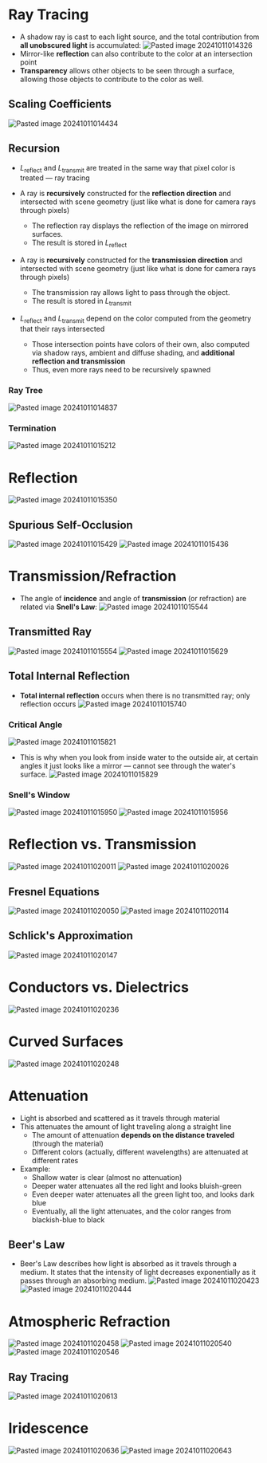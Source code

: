 
# Ray Tracing
* A shadow ray is cast to each light source, and the total contribution from **all unobscured light** is accumulated:
![Pasted image 20241011014326](attachments/Pasted%20image%2020241011014326.png)
* Mirror-like **reflection** can also contribute to the color at an intersection point
* **Transparency** allows other objects to be seen through a surface, allowing those objects to contribute to the color as well.

## Scaling Coefficients
![Pasted image 20241011014434](attachments/Pasted%20image%2020241011014434.png)

## Recursion
* $L_{\text{reflect}}$ and $L_{\text{transmit}}$ are treated in the same way that pixel color is treated — ray tracing

* A ray is **recursively** constructed for the **reflection direction** and intersected with scene geometry (just like what is done for camera rays through pixels)
	* The reflection ray displays the reflection of the image on mirrored surfaces.
	* The result is stored in $L_{\text{reflect}}$
* A ray is **recursively** constructed for the **transmission direction** and intersected with scene geometry (just like what is done for camera rays through pixels)
	* The transmission ray allows light to pass through the object.
	* The result is stored in $L_{\text{transmit}}$

* $L_{\text{reflect}}$ and $L_{\text{transmit}}$ depend on the color computed from the geometry that their rays intersected
	* Those intersection points have colors of their own, also computed via shadow rays, ambient and diffuse shading, and **additional reflection and transmission**
	* Thus, even more rays need to be recursively spawned

### Ray Tree
![Pasted image 20241011014837](attachments/Pasted%20image%2020241011014837.png)

### Termination
![Pasted image 20241011015212](attachments/Pasted%20image%2020241011015212.png)


# Reflection
![Pasted image 20241011015350](attachments/Pasted%20image%2020241011015350.png)

## Spurious Self-Occlusion
![Pasted image 20241011015429](attachments/Pasted%20image%2020241011015429.png)
![Pasted image 20241011015436](attachments/Pasted%20image%2020241011015436.png)

# Transmission/Refraction
* The angle of **incidence** and angle of **transmission** (or refraction) are related via **Snell's Law**:
![Pasted image 20241011015544](attachments/Pasted%20image%2020241011015544.png)

## Transmitted Ray
![Pasted image 20241011015554](attachments/Pasted%20image%2020241011015554.png)
![Pasted image 20241011015629](attachments/Pasted%20image%2020241011015629.png)

## Total Internal Reflection
* **Total internal reflection** occurs when there is no transmitted ray; only reflection occurs
![Pasted image 20241011015740](attachments/Pasted%20image%2020241011015740.png)

### Critical Angle
![Pasted image 20241011015821](attachments/Pasted%20image%2020241011015821.png)
* This is why when you look from inside water to the outside air, at certain angles it just looks like a mirror — cannot see through the water's surface.
![Pasted image 20241011015829](attachments/Pasted%20image%2020241011015829.png)

### Snell's Window
![Pasted image 20241011015950](attachments/Pasted%20image%2020241011015950.png)
![Pasted image 20241011015956](attachments/Pasted%20image%2020241011015956.png)

# Reflection vs. Transmission
![Pasted image 20241011020011](attachments/Pasted%20image%2020241011020011.png)
![Pasted image 20241011020026](attachments/Pasted%20image%2020241011020026.png)

## Fresnel Equations
![Pasted image 20241011020050](attachments/Pasted%20image%2020241011020050.png)
![Pasted image 20241011020114](attachments/Pasted%20image%2020241011020114.png)

## Schlick's Approximation
![Pasted image 20241011020147](attachments/Pasted%20image%2020241011020147.png)

# Conductors vs. Dielectrics
![Pasted image 20241011020236](attachments/Pasted%20image%2020241011020236.png)

# Curved Surfaces
![Pasted image 20241011020248](attachments/Pasted%20image%2020241011020248.png)

# Attenuation
* Light is absorbed and scattered as it travels through material
* This attenuates the amount of light traveling along a straight line
	* The amount of attenuation **depends on the distance traveled** (through the material)
	* Different colors (actually, different wavelengths) are attenuated at different rates
* Example:
	* Shallow water is clear (almost no attenuation)
	* Deeper water attenuates all the red light and looks bluish-green
	* Even deeper water attenuates all the green light too, and looks dark blue
	* Eventually, all the light attenuates, and the color ranges from blackish-blue to black

## Beer's Law
* Beer's Law describes how light is absorbed as it travels through a medium. It states that the intensity of light decreases exponentially as it passes through an absorbing medium.
![Pasted image 20241011020423](attachments/Pasted%20image%2020241011020423.png)
![Pasted image 20241011020444](attachments/Pasted%20image%2020241011020444.png)

# Atmospheric Refraction
![Pasted image 20241011020458](attachments/Pasted%20image%2020241011020458.png)
![Pasted image 20241011020540](attachments/Pasted%20image%2020241011020540.png)
![Pasted image 20241011020546](attachments/Pasted%20image%2020241011020546.png)

## Ray Tracing
![Pasted image 20241011020613](attachments/Pasted%20image%2020241011020613.png)

# Iridescence
![Pasted image 20241011020636](attachments/Pasted%20image%2020241011020636.png)
![Pasted image 20241011020643](attachments/Pasted%20image%2020241011020643.png)
